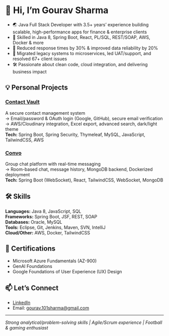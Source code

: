 # 👋 Hi, I’m Gourav Sharma

- 🌏 Java Full Stack Developer with 3.5+ years’ experience building scalable, high-performance apps for finance & enterprise clients
- 🚀 Skilled in Java 8, Spring Boot, React, PL/SQL, REST/SOAP, AWS, Docker & more
- 🏅 Reduced response times by 30% & improved data reliability by 20%
- 🔄 Migrated legacy systems to microservices, led UAT/support, and resolved 67+ client issues
- 🛠️ Passionate about clean code, cloud integration, and delivering business impact

## 💡 Personal Projects

### [Contact Vault](#)
A secure contact management system  
→ Email/password & OAuth login (Google, GitHub), secure email verification  
→ AWS/Cloudinary integration, Excel export, advanced search, dark/light theme  
**Tech:** Spring Boot, Spring Security, Thymeleaf, MySQL, JavaScript, TailwindCSS, AWS

### [Convo](#)
Group chat platform with real-time messaging  
→ Room-based chat, message history, MongoDB backend, Dockerized deployment  
**Tech:** Spring Boot (WebSocket), React, TailwindCSS, WebSocket, MongoDB

## 🛠️ Skills

**Languages:** Java 8, JavaScript, SQL  
**Frameworks:** Spring Boot, JSF, REST, SOAP  
**Databases:** Oracle, MySQL  
**Tools:** Eclipse, Git, Jenkins, Maven, SVN, IntelliJ  
**Cloud/Other:** AWS, Docker, TailwindCSS

## 📜 Certifications

- Microsoft Azure Fundamentals (AZ-900)
- GenAI Foundations
- Google Foundations of User Experience (UX) Design


## 📫 Let’s Connect

- [LinkedIn](https://linkedin.com/in/gourav-sharma)
- Email: gourav.101sharma@gmail.com

---

*Strong analytical/problem-solving skills | Agile/Scrum experience | Football & gaming enthusiast*
